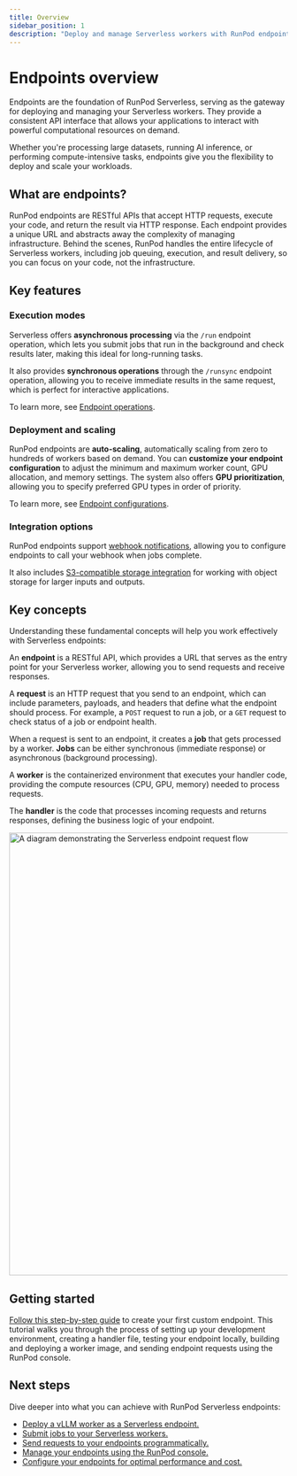 ```yaml
---
title: Overview
sidebar_position: 1
description: "Deploy and manage Serverless workers with RunPod endpoints, featuring asynchronous and synchronous operations, scalability, and flexibility for modern computing tasks."
---
```


# Endpoints overview

Endpoints are the foundation of RunPod Serverless, serving as the gateway for deploying and managing your Serverless workers. They provide a consistent API interface that allows your applications to interact with powerful computational resources on demand.

Whether you're processing large datasets, running AI inference, or performing compute-intensive tasks, endpoints give you the flexibility to deploy and scale your workloads.

## What are endpoints?

RunPod endpoints are RESTful APIs that accept HTTP requests, execute your code, and return the result via HTTP response. Each endpoint provides a unique URL and abstracts away the complexity of managing infrastructure. Behind the scenes, RunPod handles the entire lifecycle of Serverless workers, including job queuing, execution, and result delivery, so you can focus on your code, not the infrastructure.

## Key features

### Execution modes

Serverless offers **asynchronous processing** via the `/run` endpoint operation, which lets you submit jobs that run in the background and check results later, making this ideal for long-running tasks.

It also provides **synchronous operations** through the `/runsync` endpoint operation, allowing you to receive immediate results in the same request, which is perfect for interactive applications.

To learn more, see [Endpoint operations](/serverless/endpoints/operations).

### Deployment and scaling

RunPod endpoints are **auto-scaling**, automatically scaling from zero to hundreds of workers based on demand. You can **customize your endpoint configuration** to adjust the minimum and maximum worker count, GPU allocation, and memory settings. The system also offers **GPU prioritization**, allowing you to specify preferred GPU types in order of priority.

To learn more, see [Endpoint configurations](/serverless/endpoints/endpoint-configurations).

### Integration options

RunPod endpoints support [webhook notifications](/serverless/endpoints/send-requests#webhook-notifications), allowing you to configure endpoints to call your webhook when jobs complete.

It also includes [S3-compatible storage integration](/serverless/endpoints/send-requests#s3-compatible-storage-integration) for working with object storage for larger inputs and outputs.

## Key concepts

Understanding these fundamental concepts will help you work effectively with Serverless endpoints:

An **endpoint** is a RESTful API, which provides a URL that serves as the entry point for your Serverless worker, allowing you to send requests and receive responses.

A **request** is an HTTP request that you send to an endpoint, which can include parameters, payloads, and headers that define what the endpoint should process. For example, a `POST` request to run a job, or a `GET` request to check status of a job or endpoint health.

When a request is sent to an endpoint, it creates a **job** that gets processed by a worker. **Jobs** can be either synchronous (immediate response) or asynchronous (background processing).

A **worker** is the containerized environment that executes your handler code, providing the compute resources (CPU, GPU, memory) needed to process requests.

The **handler** is the code that processes incoming requests and returns responses, defining the business logic of your endpoint.

<img src="/img/docs/serverless-request-flow.png" width="800" alt="A diagram demonstrating the Serverless endpoint request flow"/>

## Getting started

[Follow this step-by-step guide](/serverless/get-started) to create your first custom endpoint. This tutorial walks you through the process of setting up your development environment, creating a handler file, testing your endpoint locally, building and deploying a worker image, and sending endpoint requests using the RunPod console.

## Next steps

Dive deeper into what you can achieve with RunPod Serverless endpoints:

- [Deploy a vLLM worker as a Serverless endpoint.](/serverless/vllm/overview)
- [Submit jobs to your Serverless workers.](/serverless/endpoints/operations)
- [Send requests to your endpoints programmatically.](/serverless/endpoints/send-requests)
- [Manage your endpoints using the RunPod console.](/serverless/endpoints/manage-endpoints)
- [Configure your endpoints for optimal performance and cost.](/serverless/endpoints/endpoint-configurations)

